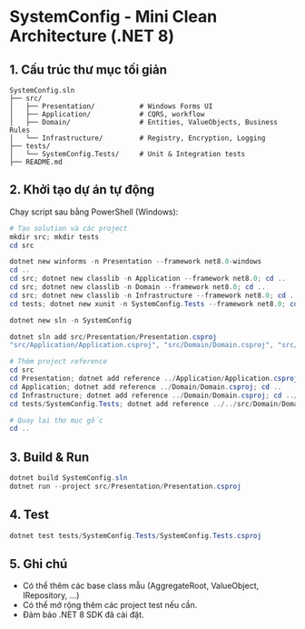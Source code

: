 # SystemConfig - Mini Clean Architecture (.NET 8)

## 1. Cấu trúc thư mục tối giản

```
SystemConfig.sln
├── src/
│   ├── Presentation/           # Windows Forms UI
│   ├── Application/            # CQRS, workflow
│   ├── Domain/                 # Entities, ValueObjects, Business Rules
│   └── Infrastructure/         # Registry, Encryption, Logging
├── tests/
│   └── SystemConfig.Tests/     # Unit & Integration tests
├── README.md
```

## 2. Khởi tạo dự án tự động

Chạy script sau bằng PowerShell (Windows):

```powershell
# Tạo solution và các project
mkdir src; mkdir tests
cd src

dotnet new winforms -n Presentation --framework net8.0-windows
cd ..
cd src; dotnet new classlib -n Application --framework net8.0; cd ..
cd src; dotnet new classlib -n Domain --framework net8.0; cd ..
cd src; dotnet new classlib -n Infrastructure --framework net8.0; cd ..
cd tests; dotnet new xunit -n SystemConfig.Tests --framework net8.0; cd ..

dotnet new sln -n SystemConfig

dotnet sln add src/Presentation/Presentation.csproj
"src/Application/Application.csproj", "src/Domain/Domain.csproj", "src/Infrastructure/Infrastructure.csproj", "tests/SystemConfig.Tests/SystemConfig.Tests.csproj" | ForEach-Object { dotnet sln add $_ }

# Thêm project reference
cd src
cd Presentation; dotnet add reference ../Application/Application.csproj; dotnet add reference ../Infrastructure/Infrastructure.csproj; cd ..
cd Application; dotnet add reference ../Domain/Domain.csproj; cd ..
cd Infrastructure; dotnet add reference ../Domain/Domain.csproj; cd ../..
cd tests/SystemConfig.Tests; dotnet add reference ../../src/Domain/Domain.csproj; dotnet add reference ../../src/Application/Application.csproj; cd ../..

# Quay lại thư mục gốc
cd ..
```

## 3. Build & Run

```powershell
dotnet build SystemConfig.sln
dotnet run --project src/Presentation/Presentation.csproj
```

## 4. Test

```powershell
dotnet test tests/SystemConfig.Tests/SystemConfig.Tests.csproj
```

## 5. Ghi chú
- Có thể thêm các base class mẫu (AggregateRoot, ValueObject, IRepository, ...)
- Có thể mở rộng thêm các project test nếu cần.
- Đảm bảo .NET 8 SDK đã cài đặt. 
